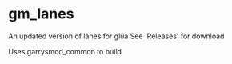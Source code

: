 # gm_lanes
An updated version of lanes for glua
See 'Releases' for download

Uses garrysmod_common to build
